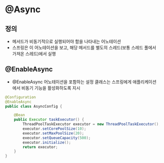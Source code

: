 # @Async

## 정의
- 메서드가 비동기적으로 실행되어야 함을 나타내는 어노테이션
- 스프링은 이 어노테이션을 보고, 해당 메서드를 별도의 스레드(보통 스레드 풀에서 가져온 스레드)에서 실행

## @EnableAsync
- @EnableAsync 어노테이션을 포함하는 설정 클래스는 스프링에게 애플리케이션에서 비동기 기능을 활성화하도록 지시

```java
@Configuration
@EnableAsync
public class AsyncConfig {

    @Bean
    public Executor taskExecutor() {
        ThreadPoolTaskExecutor executor = new ThreadPoolTaskExecutor();
        executor.setCorePoolSize(10);
        executor.setMaxPoolSize(20);
        executor.setQueueCapacity(500);
        executor.initialize();
        return executor;
    }
}

```